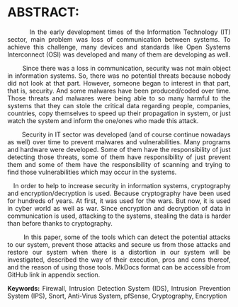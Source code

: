 # ABSTRACT:
<p style="text-align: justify;">&nbsp;&nbsp;&nbsp;&nbsp;&nbsp;&nbsp;&nbsp;&nbsp;In the early development times of the Information Technology (IT) sector, main problem was loss of communication between systems. To achieve this challenge, many devices and standards like Open Systems Interconnect (OSI) was developed and many of them are developing as well.</p>

<p style="text-align: justify;">&nbsp;&nbsp;&nbsp;&nbsp;&nbsp;&nbsp;&nbsp;&nbsp;Since there was a loss in communication, security was not main object in information systems. So, there was no potential threats because nobody did not look at that part. However, someone began to interest in that part, that is, security.  And some malwares have been produced/coded over time. Those threats and malwares were being able to so many harmful to the systems that they can stole the critical data regarding people, companies, countries, copy themselves to speed up their propagation in system, or just watch the system and inform the one/ones who made this attack. </p>

<p style="text-align: justify;">&nbsp;&nbsp;&nbsp;&nbsp;&nbsp;&nbsp;&nbsp;&nbsp;Security in IT sector was developed (and of course continue nowadays as well) over time to prevent malwares and vulnerabilities. Many programs and hardware were developed. Some of them have the responsibility of just detecting those threats, some of them have responsibility of just prevent them and some of them have the responsibility of scanning and trying to find those vulnerabilities which may occur in the systems.</p>

<p style="text-align: justify;">&nbsp;&nbsp;&nbsp;In order to help to increase security in information systems, cryptography and encryption/decryption is used. Because cryptography have been used for hundreds of years. At first, it was used for the wars. But now, it is used in cyber world as well as war. Since encryption and decryption of data in communication is used, attacking to the systems, stealing the data is harder than before thanks to cryptography.</p>

<p style="text-align: justify;">&nbsp;&nbsp;&nbsp;&nbsp;&nbsp;&nbsp;&nbsp;&nbsp;In this paper, some of the tools which can detect the potential attacks to our system, prevent those attacks and secure us from those attacks and restore our system when there is a distortion in our system will be investigated, described the way of their execution, pros and cons thereof, and the reason of using those tools. MkDocs format can be accessible from GitHub link in appendix section.</p>

<p style="text-align: justify;"><strong>Keywords:</strong> Firewall, Intrusion Detection System (IDS), Intrusion Prevention System (IPS), Snort, Anti-Virus System, pfSense, Cryptography, Encryption</p>
